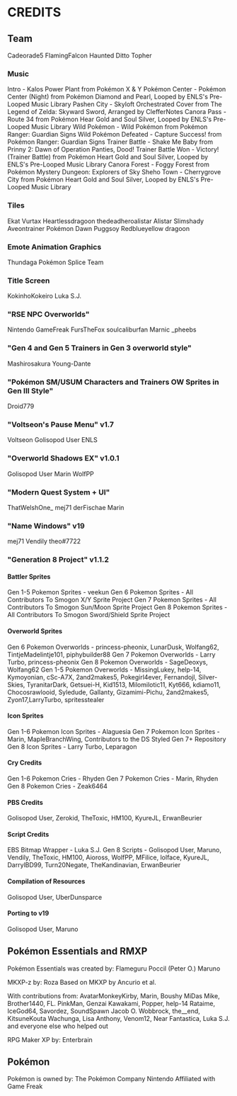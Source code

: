 # CREDITS

## Team
Cadeorade5
FlamingFalcon
Haunted Ditto
Topher

### Music
Intro - Kalos Power Plant from Pokémon X & Y
Pokémon Center - Pokémon Center (Night) from Pokémon Diamond and Pearl, Looped by ENLS's Pre-Looped Music Library
Pashen City - Skyloft Orchestrated Cover from The Legend of Zelda: Skyward Sword, Arranged by ClefferNotes
Canora Pass - Route 34 from Pokémon Hear Gold and Soul Silver, Looped by ENLS's Pre-Looped Music Library
Wild Pokémon - Wild Pokémon from Pokémon Ranger: Guardian Signs
Wild Pokémon Defeated - Capture Success! from Pokémon Ranger: Guardian Signs
Trainer Battle - Shake Me Baby from Prinny 2: Dawn of Operation Panties, Dood!
Trainer Battle Won - Victory! (Trainer Battle) from Pokémon Heart Gold and Soul Silver, Looped by ENLS's Pre-Looped Music Library
Canora Forest - Foggy Forest from Pokémon Mystery Dungeon: Explorers of Sky
Sheho Town - Cherrygrove City from Pokémon Heart Gold and Soul Silver, Looped by ENLS's Pre-Looped Music Library

### Tiles
Ekat
Vurtax
Heartlessdragoon
thedeadheroalistar
Alistar
Slimshady
Aveontrainer
Pokémon Dawn
Puggsoy
Redblueyellow
dragoon

### Emote Animation Graphics
Thundaga
Pokémon Splice Team

### Title Screen
KokinhoKokeiro
Luka S.J.

### "RSE NPC Overworlds"
Nintendo
GameFreak
FursTheFox
soulcaliburfan
Marnic
_pheebs

### "Gen 4 and Gen 5 Trainers in Gen 3 overworld style"
Mashirosakura
Young-Dante

### "Pokémon SM/USUM Characters and Trainers OW Sprites in Gen III Style"
Droid779

### "Voltseon's Pause Menu" v1.7
Voltseon
Golisopod User
ENLS

### "Overworld Shadows EX" v1.0.1
Golisopod User
Marin 
WolfPP

### "Modern Quest System + UI"
ThatWelshOne_
mej71
derFischae
Marin

### "Name Windows" v19
mej71
Vendily
theo#7722

### "Generation 8 Project" v1.1.2

#### Battler Sprites
Gen 1-5 Pokemon Sprites      - veekun
Gen 6 Pokemon Sprites        - All Contributors To Smogon X/Y Sprite Project
Gen 7 Pokemon Sprites        - All Contributors To Smogon Sun/Moon Sprite Project
Gen 8 Pokemon Sprites        - All Contributors To Smogon  Sword/Shield Sprite Project

#### Overworld Sprites
Gen 6 Pokemon Overworlds     - princess-pheonix, LunarDusk, Wolfang62, TintjeMadelintje101, piphybuilder88
Gen 7 Pokemon Overworlds     - Larry Turbo, princess-pheonix
Gen 8 Pokemon Overworlds     - SageDeoxys, Wolfang62
Gen 1-5 Pokemon Overworlds   - MissingLukey, help-14, Kymoyonian, cSc-A7X, 2and2makes5, Pokegirl4ever, Fernandojl, Silver-Skies, TyranitarDark, Getsuei-H, Kid1513, Milomilotic11, Kyt666, kdiamo11, Chocosrawlooid, Syledude, Gallanty, Gizamimi-Pichu, 2and2makes5, Zyon17,LarryTurbo, spritesstealer

#### Icon Sprites
Gen 1-6 Pokemon Icon Sprites - Alaguesia
Gen 7 Pokemon Icon Sprites   - Marin, MapleBranchWing, Contributors to the DS Styled Gen 7+ Repository
Gen 8 Icon Sprites           - Larry Turbo, Leparagon

#### Cry Credits
Gen 1-6 Pokemon Cries        - Rhyden
Gen 7 Pokemon Cries          - Marin, Rhyden
Gen 8 Pokemon Cries          - Zeak6464

#### PBS Credits
Golisopod User, Zerokid, TheToxic, HM100, KyureJL, ErwanBeurier

#### Script Credits
EBS Bitmap Wrapper - Luka S.J.
Gen 8 Scripts      - Golisopod User, Maruno, Vendily, TheToxic, HM100, Aioross, WolfPP, MFilice, lolface, KyureJL, DarrylBD99, Turn20Negate, TheKandinavian, ErwanBeurier

#### Compilation of Resources
Golisopod User, UberDunsparce

#### Porting to v19
Golisopod User, Maruno

## Pokémon Essentials and RMXP

Pokémon Essentials was created by:
Flameguru
Poccil (Peter O.)
Maruno

MKXP-z by:
Roza
Based on MKXP by Ancurio et al.

With contributions from:
AvatarMonkeyKirby, Marin, Boushy
MiDas Mike, Brother1440, FL.
PinkMan, Genzai Kawakami, Popper, help-14
Rataime, IceGod64, Savordez, SoundSpawn
Jacob O. Wobbrock, the__end, KitsuneKouta
Wachunga, Lisa Anthony, Venom12, Near Fantastica, Luka S.J.
and everyone else who helped out

RPG Maker XP by:
Enterbrain

## Pokémon
Pokémon is owned by:
The Pokémon Company
Nintendo
Affiliated with Game Freak